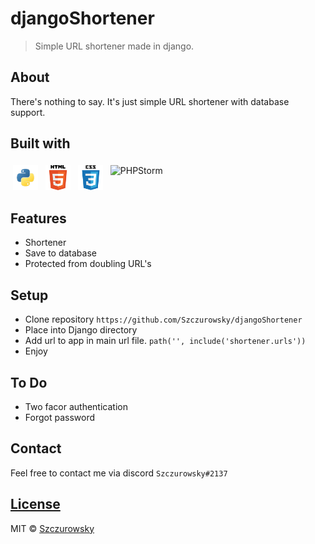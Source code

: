 # djangoShortener

> Simple URL shortener made in django.
## About
There's nothing to say. It's just simple URL shortener with database support.

## Built with

<p align="left">
<img src="https://raw.githubusercontent.com/github/explore/80688e429a7d4ef2fca1e82350fe8e3517d3494d/topics/python/python.png" alt="PHP" height="40" style="vertical-align:top; margin:4px">
<img src="https://raw.githubusercontent.com/github/explore/80688e429a7d4ef2fca1e82350fe8e3517d3494d/topics/html/html.png" alt="HTML" height="40" style="vertical-align:top; margin:4px">
<img src="https://raw.githubusercontent.com/github/explore/80688e429a7d4ef2fca1e82350fe8e3517d3494d/topics/css/css.png" alt="css" height="40" style="vertical-align:top; margin:4px">
<img src="https://www.anysoft.pl/images/items/4634/phpstorm_big.png" alt="PHPStorm" height="40" style="vertical-align:top; margin:4px">
</p>

## Features
- Shortener
- Save to database
- Protected from doubling URL's
## Setup
- Clone repository `https://github.com/Szczurowsky/djangoShortener`
- Place into Django directory
- Add url to app in main url file. `path('', include('shortener.urls'))`
- Enjoy

## To Do
- Two facor authentication
- Forgot password

## Contact
Feel free to contact me via discord `Szczurowsky#2137`

## [License](https://github.com/Szczurowsky/djangoShortener/blob/main/LICENSE)

MIT © [Szczurowsky ](https://github.com/Szczurowsky)
